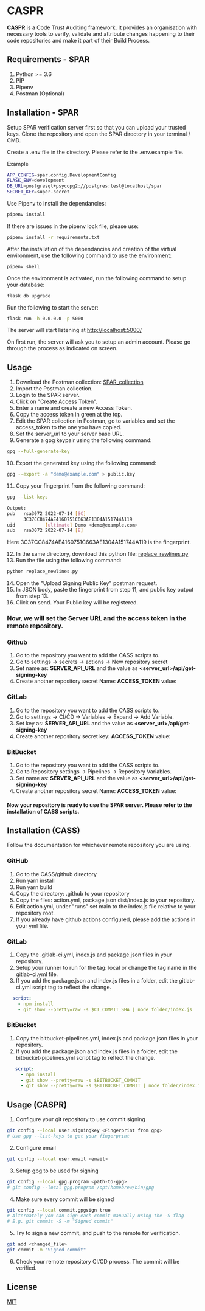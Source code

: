 # CASPR
**CASPR** is a Code Trust Auditing framework. It provides an organisation with necessary tools to verify, validate and attribute changes happening to their code repositories and make it part of their Build Process. 

## Requirements - SPAR
1) Python >= 3.6
2) PIP
3) Pipenv
4) Postman (Optional)

## Installation - SPAR

Setup SPAR verification server first so that you can upload your trusted keys.
Clone the repository and open the SPAR directory in your terminal / CMD.

Create a .env file in the directory. Please refer to the .env.example file.

Example
```bash
APP_CONFIG=spar.config.DevelopmentConfig
FLASK_ENV=development
DB_URL=postgresql+psycopg2://postgres:test@localhost/spar
SECRET_KEY=super-secret
```

Use Pipenv to install the dependancies:
```bash
pipenv install
```
If there are issues in the pipenv lock file, please use:
```bash
pipenv install -r requirements.txt
```

After the installation of the dependancies and creation of the virtual environment, use the following command to use the environment:
```bash
pipenv shell
```
Once the environment is activated, run the following command to setup your database:
```bash
flask db upgrade
```
Run the following to start the server:
```bash
flask run -h 0.0.0.0 -p 5000
```
The server will start listening at [http://localhost:5000/](http://localhost:5000/)

On first run, the server will ask you to setup an admin account. Please go through the process as indicated on screen.
## Usage
1) Download the Postman collection: [SPAR_collection](https://www.getpostman.com/collections/b08308d274989db8cac8)
2) Import the Postman collection.
3) Login to the SPAR server.
4) Click on "Create Access Token".
5) Enter a name and create a new Access Token.
6) Copy the access token in green at the top.
7) Edit the SPAR collection in Postman, go to variables and set the access_token to the one you have copied.
8) Set the server_url to your server base URL.
9) Generate a gpg keypair using the following command:
```bash
gpg --full-generate-key
```
10) Export the generated key using the following command:
```bash
gpg --export -a "demo@example.com" > public.key
```
11) Copy your fingerprint from the following command:
```bash
gpg --list-keys

Output:
pub   rsa3072 2022-07-14 [SC]
      3C37CC8474AE4160751C663AE1304A151744A119
uid           [ultimate] Demo <demo@example.com>
sub   rsa3072 2022-07-14 [E]
```
Here 3C37CC8474AE4160751C663AE1304A151744A119 is the fingerprint.

12) In the same directory, download this python file: [replace_rewlines.py](https://gist.github.com/atharvac/12f0a1b4cf2d52242fdd57b7fa85c033)
13) Run the file using the following command:
```bash
python replace_newlines.py
```
14) Open the "Upload Signing Public Key" postman request.
15) In JSON body, paste the fingerprint from step 11, and public key output from step 13.
16) Click on send. Your Public key will be registered.

### Now, we will set the Server URL and the access token in the remote repository.

### Github
1) Go to the repository you want to add the CASS scripts to.
2) Go to settings -> secrets -> actions -> New repository secret
3) Set name as: **SERVER_API_URL** and the value as **<server_url>/api/get-signing-key**
4) Create another repository secret Name: **ACCESS_TOKEN** value: **<Your access token from SPAR>**

### GitLab
1) Go to the repository you want to add the CASS scripts to.
2) Go to settings -> CI/CD -> Variables -> Expand -> Add Variable.
3) Set key as: **SERVER_API_URL** and the value as **<server_url>/api/get-signing-key**
4) Create another repository secret key: **ACCESS_TOKEN** value: **<Your access token from SPAR>**

### BitBucket
1) Go to the repository you want to add the CASS scripts to.
2) Go to Repository settings -> Pipelines -> Repository Variables.
3) Set name as: **SERVER_API_URL** and the value as **<server_url>/api/get-signing-key**
4) Create another repository secret Name: **ACCESS_TOKEN** value: **<Your access token from SPAR>**

#### Now your repository is ready to use the SPAR server. Please refer to the installation of CASS scripts.

## Installation (CASS)
Follow the documentation for whichever remote repository you are using.

### GitHub
1) Go to the CASS/github directory
2) Run yarn install
3) Run yarn build
4) Copy the directory: .github to your repository
5) Copy the files: action.yml, package.json dist/index.js to your repository.
6) Edit action.yml, under "runs" set main to the index.js file relative to your repository root.
7) If you already have github actions configured, please add the actions in your yml file.

### GitLab
1) Copy the .gitlab-ci.yml, index.js and package.json files in your repository.
2) Setup your runner to run for the tag: local or change the tag name in the gitlab-ci.yml file.
3) If you add the package.json and index.js files in a folder, edit the gitlab-ci.yml script tag to reflect the change.
```yml
  script:
    - npm install
    - git show --pretty=raw -s $CI_COMMIT_SHA | node folder/index.js
```

### BitBucket
1) Copy the bitbucket-pipelines.yml, index.js and package.json files in your repository.
2) If you add the package.json and index.js files in a folder, edit the bitbucket-pipelines.yml script tag to reflect the change.
```yml
   script:
     - npm install
     - git show --pretty=raw -s $BITBUCKET_COMMIT
     - git show --pretty=raw -s $BITBUCKET_COMMIT | node folder/index.js
```

## Usage (CASPR)
1) Configure your git repository to use commit signing
```bash
git config --local user.signingkey <Fingerprint from gpg>
# Use gpg --list-keys to get your fingerprint
```
2) Configure email
```bash
git config --local user.email <email>
```
3) Setup gpg to be used for signing
```bash
git config --local gpg.program <path-to-gpg>
# git config --local gpg.program /opt/homebrew/bin/gpg
```
4) Make sure every commit will be signed
```bash
git config --local commit.gpgsign true
# Alternately you can sign each commit manually using the -S flag
# E.g. git commit -S -m "Signed commit"
```
5) Try to sign a new commit, and push to the remote for verification.
```bash
git add <changed_file>
git commit -m "Signed commit"
```
6) Check your remote repository CI/CD process. The commit will be verified.

## License
[MIT](https://choosealicense.com/licenses/mit/)